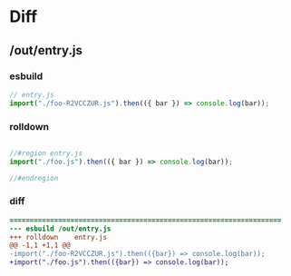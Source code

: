 # Diff
## /out/entry.js
### esbuild
```js
// entry.js
import("./foo-R2VCCZUR.js").then(({ bar }) => console.log(bar));
```
### rolldown
```js

//#region entry.js
import("./foo.js").then(({ bar }) => console.log(bar));

//#endregion
```
### diff
```diff
===================================================================
--- esbuild	/out/entry.js
+++ rolldown	entry.js
@@ -1,1 +1,1 @@
-import("./foo-R2VCCZUR.js").then(({bar}) => console.log(bar));
+import("./foo.js").then(({bar}) => console.log(bar));

```